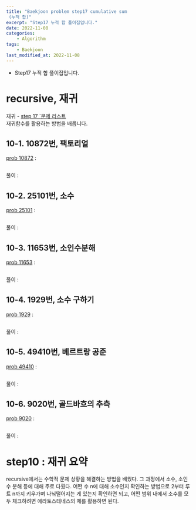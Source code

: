 ```yaml
---
title: "Baekjoon problem step17 cumulative sum
 (누적 합)"
excerpt: "Step17 누적 합 풀이집입니다."
date: 2022-11-08
categories:
    - Algorithm
tags:
    - Baekjoon
last_modified_at: 2022-11-08
---
```

- Step17 누적 합 풀이집입니다.

# recursive, 재귀
재귀 - [step 17 `문제 리스트](https://www.acmicpc.net/step/10)  
재귀함수를 활용하는 방법을 배웁니다.  

## 10-1. 10872번, 팩토리얼
[prob 10872](https://www.acmicpc.net/problem/10872) : 
```python
```
풀이 : 

## 10-2. 25101번, 소수
[prob 25101](https://www.acmicpc.net/problem/25101) : 
```python
```
풀이 : 

## 10-3. 11653번, 소인수분해
[prob 11653](https://www.acmicpc.net/problem/11653) : 
```python
```
풀이 : 

## 10-4. 1929번, 소수 구하기
[prob 1929](https://www.acmicpc.net/problem/1929) : 
```python
```
풀이 : 

## 10-5. 49410번, 베르트랑 공준
[prob 49410](https://www.acmicpc.net/problem/49410) : 
```python
```
풀이 : 

## 10-6. 9020번, 골드바흐의 추측
[prob 9020](https://www.acmicpc.net/problem/9020) : 
```python
```
풀이 : 

# step10 : 재귀 요약
recursive에서는 수학적 문제 상황을 해결하는 방법을 배웠다. 그 과정에서 소수, 소인수 분해 등에 대해 주로 다뤘다. 어떤 수 n에 대해 소수인지 확인하는 방법으로 2부터 루트 n까지 키우가며 나눠떨어지는 게 있는지 확인하면 되고, 어떤 범위 내에서 소수를 모두 체크하려면 에라토스테네스의 체를 활용하면 된다.